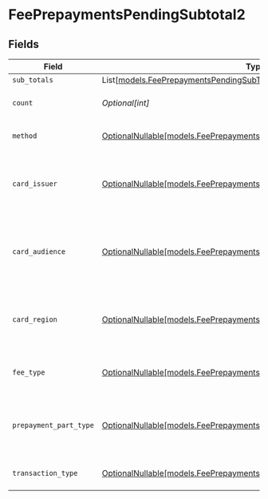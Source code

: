 # FeePrepaymentsPendingSubtotal2


## Fields

| Field                                                                                                                                      | Type                                                                                                                                       | Required                                                                                                                                   | Description                                                                                                                                | Example                                                                                                                                    |
| ------------------------------------------------------------------------------------------------------------------------------------------ | ------------------------------------------------------------------------------------------------------------------------------------------ | ------------------------------------------------------------------------------------------------------------------------------------------ | ------------------------------------------------------------------------------------------------------------------------------------------ | ------------------------------------------------------------------------------------------------------------------------------------------ |
| `sub_totals`                                                                                                                               | List[[models.FeePrepaymentsPendingSubTotal1](../models/feeprepaymentspendingsubtotal1.md)]                                                 | :heavy_minus_sign:                                                                                                                         | N/A                                                                                                                                        |                                                                                                                                            |
| `count`                                                                                                                                    | *Optional[int]*                                                                                                                            | :heavy_minus_sign:                                                                                                                         | Number of transactions of this type                                                                                                        | 50                                                                                                                                         |
| `method`                                                                                                                                   | [OptionalNullable[models.FeePrepaymentsPendingSubtotalMethod2]](../models/feeprepaymentspendingsubtotalmethod2.md)                         | :heavy_minus_sign:                                                                                                                         | Payment type of the transactions                                                                                                           | creditcard                                                                                                                                 |
| `card_issuer`                                                                                                                              | [OptionalNullable[models.FeePrepaymentsPendingSubtotalCardIssuer2]](../models/feeprepaymentspendingsubtotalcardissuer2.md)                 | :heavy_minus_sign:                                                                                                                         | In case of payments transactions with card, the card issuer will be available                                                              | amex                                                                                                                                       |
| `card_audience`                                                                                                                            | [OptionalNullable[models.FeePrepaymentsPendingSubtotalCardAudience2]](../models/feeprepaymentspendingsubtotalcardaudience2.md)             | :heavy_minus_sign:                                                                                                                         | In case of payments trnsactions with card, the card audience will be available.                                                            | other                                                                                                                                      |
| `card_region`                                                                                                                              | [OptionalNullable[models.FeePrepaymentsPendingSubtotalCardRegion2]](../models/feeprepaymentspendingsubtotalcardregion2.md)                 | :heavy_minus_sign:                                                                                                                         | In case of payments transactions with card, the card region will be available.                                                             | domestic                                                                                                                                   |
| `fee_type`                                                                                                                                 | [OptionalNullable[models.FeePrepaymentsPendingSubtotalFeeType2]](../models/feeprepaymentspendingsubtotalfeetype2.md)                       | :heavy_minus_sign:                                                                                                                         | Present when the transaction represents a fee.                                                                                             | payment-fee                                                                                                                                |
| `prepayment_part_type`                                                                                                                     | [OptionalNullable[models.FeePrepaymentsPendingSubtotalPrepaymentPartType2]](../models/feeprepaymentspendingsubtotalprepaymentparttype2.md) | :heavy_minus_sign:                                                                                                                         | Prepayment part: fee itself, reimbursement, discount, VAT or rounding compensation.                                                        | fee                                                                                                                                        |
| `transaction_type`                                                                                                                         | [OptionalNullable[models.FeePrepaymentsPendingSubtotalTransactionType2]](../models/feeprepaymentspendingsubtotaltransactiontype2.md)       | :heavy_minus_sign:                                                                                                                         | Represents the transaction type                                                                                                            | payment                                                                                                                                    |